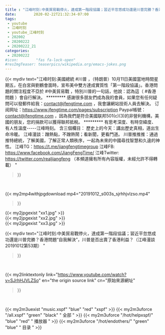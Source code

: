```yaml
---
title : "江峰时刻:中美貿易戰停火，達成第一階段協議；習近平忽悠成功還是川普完勝？香港問題“自我解決”，川普是否出賣了香港利益？（江峰漫談20191012第53期） "
date:        2020-02-22T21:32:34-07:00
tags:
 - youtube
 - 江峰时刻
 - youtube_江峰时刻
 - 202002
 - 20200222
 - 20200222_21
categories:
 - 20200222
#icon:        "fas fa-lock-open"
#resImgTeaser: teaserpics/wikipedia.org/emacs-jokes.png
---
```


{{< mydiv text="江峰时刻:美國總統 #川普 ，（特朗普）10月11日美國當地時間星期五，在白宮與劉鶴會面時，宣布美中雙方達成實質性「第一階段協議」。香港問題的關注程度不亞於 #中美貿易戰 ，特別川普的一句話，他說：認為這（ #香港問題 ）會自行解決。     ********* 感謝很多朋友們成為我的會員，如果您有任何疑問可以發郵件給我：contact@jfengtime.com ，我會讓網站技術人員去解決。 订阅网址：https://www.jfengtime.com/pages/subscription Paypal帳號：contact@jfengtime.com ，因為我們是符合美國联邦501(c)(3)的非營利機構，美國的朋友，您的捐款可以獲得聯邦抵稅。     ********* 有思考深度、有時空緯度、有人性溫度-----江峰時刻。 含三個欄目： 歷史上的今天：講出歷史真相，道出生命冷暖。 江峰漫談：蹭熱點，不蹭熱鬧；看新聞，更看門道。 川普推推推：通過推特總統，了解美國，了解正常人類秩序，一起為未來的中國尋找智慧和久違的神性。  江峰TG：https://t.me/jiangfengtimegroup 江峰FB: https://www.facebook.com/JiangFengTime/ 江峰Twitter: https://twitter.com/realjiangfeng （本頻道擁有所有內容版權，未經允許不得轉載） "
>}}
<br>


{{< my2mp4withjpgdownload mp4="20191012_s003s_sjrhhjvlzso.mp4"
>}}

{{< my2jpgexist "xx1.jpg" >}}<br>
{{< my2jpgexist "xx2.jpg" >}}<br>
{{< my2jpgexist "xx3.jpg" >}}<br>



{{< mydiv text="江峰时刻:中美貿易戰停火，達成第一階段協議；習近平忽悠成功還是川普完勝？香港問題“自我解決”，川普是否出賣了香港利益？（江峰漫談20191012第53期） "
>}}
<br>

{{< my2linktextonly link="https://www.youtube.com/watch?v=SJrhHJVLZSo"
en="the origin source link" cn="原始來源網址"
>}}


<br>

{{< my2m3uexist "music.xspf"        "blue"   "red"    "xspf" >}} {{< my2m3uforce "/all.xspf"         "green"  "black"  " 全部 " >}} {{< my2m3uforce "/hot/helpxspf/"    "blue"   "red"    " 播放器 " >}} {{< my2m3uforce "/hot/endothers/"   "green"  "blue"   " 目录 " >}} 
